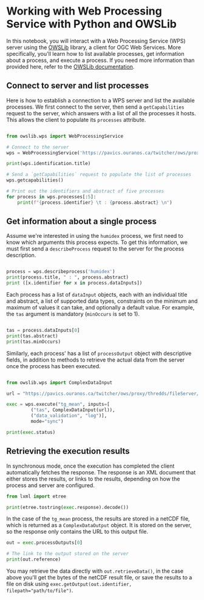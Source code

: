 # Working with Web Processing Service with Python and OWSLib


In this notebook, you will interact with a Web Processing Service (WPS) server using the [OWSLib](https://geopython.github.io/OWSLib/) library, a client for OGC Web Services. More specifically, you'll learn how to list available processes, get information about a process, and execute a process. If you need more information than provided here, refer to the [OWSLib documentation](https://geopython.github.io/OWSLib/#wps).


## Connect to server and list processes

Here is how to establish a connection to a WPS server and list the available processes. We first connect to the server, then send a `getCapabilities` request to the server, which answers with a list of all the processes it hosts. This allows the client to populate its `processes` attribute. 

```python

from owslib.wps import WebProcessingService

# Connect to the server
wps = WebProcessingService('https://pavics.ouranos.ca/twitcher/ows/proxy/finch')

print(wps.identification.title)

# Send a `getCapabilities` request to populate the list of processes
wps.getcapabilities()

# Print out the identifiers and abstract of five processes
for process in wps.processes[:5]:
    print(f"{process.identifier} \t : {process.abstract} \n")
```

## Get information about a single process
 
Assume we're interested in using the `humidex` process, we first need to know which arguments this process expects. To get this information, we must first send a `describeProcess` request to the server for the process description. 

```python

process = wps.describeprocess('humidex')
print(process.title, " : ", process.abstract)
print ([x.identifier for x in process.dataInputs])
```

Each process has a list of `dataInput` objects, each with an individual title and abstract, a list of supported data types, constraints on the minimum and maximum of values it can take, and optionally a default value. For example, the `tas` argument is mandatory (`minOccurs` is set to 1).

```python 

tas = process.dataInputs[0]
print(tas.abstract)
print(tas.minOccurs)
```

Similarly, each process' has a list of `processOutput` object with descriptive fields, in addition to methods to retrieve the actual data from the server once the process has been executed. 

```python  

from owslib.wps import ComplexDataInput

url = "https://pavics.ouranos.ca/twitcher/ows/proxy/thredds/fileServer/birdhouse/testdata/xclim/cmip5/tas_Amon_CanESM2_rcp85_r1i1p1_200701-200712.nc"

exec = wps.execute("tg_mean", inputs=[
         ("tas", ComplexDataInput(url)), 
         ("data_validation", "log")], 
         mode="sync")

print(exec.status)
```

## Retrieving the execution results

In synchronous mode, once the execution has completed the client automatically fetches the response. The response is an XML document that either stores the results, or links to the results, depending on how the process and server are configured. 

```python
from lxml import etree

print(etree.tostring(exec.response).decode())
```

In the case of the `tg_mean` process, the results are stored in a netCDF file, which is returned as a `ComplexDataOutput` object. It is stored on the server, so the response only contains the URL to this output file. 

```python
out = exec.processOutputs[0]

# The link to the output stored on the server 
print(out.reference)
```

You may retrieve the data directly with `out.retrieveData()`, in the case above you'll get the bytes of the netCDF result file, or save the results to a file on disk using `exec.getOutput(out.identifier, filepath="path/to/file")`. 

